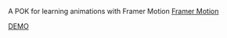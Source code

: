 A POK for learning  animations with Framer Motion [Framer Motion](https://www.framer.com/motion)


[DEMO](https://moviemovie.vercel.app/)

